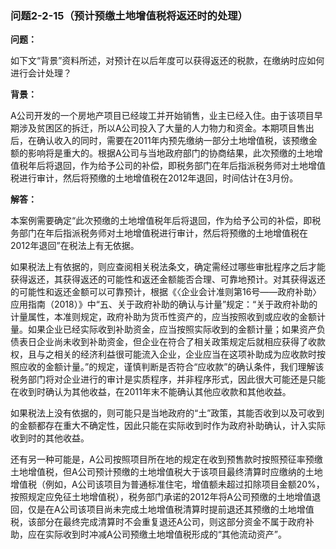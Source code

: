 ### 问题2-2-15（预计预缴土地增值税将返还时的处理）

**问题：**

如下文“背景”资料所述，对预计在以后年度可以获得返还的税款，在缴纳时应如何进行会计处理？

**背景：**

A公司开发的一个房地产项目已经竣工并开始销售，业主已经入住。由于该项目早期涉及贫困区的拆迁，所以A公司投入了大量的人力物力和资金。本期项目售出后，在确认收入的同时，需要在2011年内预先缴纳一部分土地增值税，该预缴金额的影响将是重大的。根据A公司与当地政府部门的协商结果，此次预缴的土地增值税年后将退回，作为给予公司的补偿，即税务部门在年后指派税务师对土地增值税进行审计，然后将预缴的土地增值税在2012年退回，时间估计在3月份。

**解答：**

本案例需要确定“此次预缴的土地增值税年后将退回，作为给予公司的补偿，即税务部门在年后指派税务师对土地增值税进行审计，然后将预缴的土地增值税在2012年退回”在税法上有无依据。

如果税法上有依据的，则应查阅相关税法条文，确定需经过哪些审批程序之后才能获得返还，其获得返还的可能性和返还金额能否合理、可靠地预计。对其获得返还的可能性和返还金额可以可靠预计，根据《〈企业会计准则第16号——政府补助〉应用指南（2018）》中“五、关于政府补助的确认与计量”规定：“关于政府补助的计量属性，本准则规定，政府补助为货币性资产的，应当按照收到或应收的金额计量。如果企业已经实际收到补助资金，应当按照实际收到的金额计量；如果资产负债表日企业尚未收到补助资金，但企业在符合了相关政策规定后就相应获得了收款权，且与之相关的经济利益很可能流入企业，企业应当在这项补助成为应收款时按照应收的金额计量。”的规定，谨慎判断是否符合“应收款”的确认条件，我们理解该税务部门将对企业进行的审计是实质程序，并非程序形式，因此很大可能还是只能在收到时确认为其他收益，在2011年末不能确认其他应收款和其他收益。

如果税法上没有依据的，则可能只是当地政府的“土”政策，其能否收到以及可收到的金额都存在重大不确定性，因此只能在实际收到时作为政府补助确认，计入实际收到时的其他收益。

还有另一种可能是，A公司按照项目所在地的规定在收到预售款时按照预征率预缴土地增值税，但A公司预计预缴的土地增值税大于该项目最终清算时应缴纳的土地增值税（例如，A公司该项目为普通标准住宅，增值额未超过扣除项目金额20%，按照规定应免征土地增值税），税务部门承诺的2012年将A公司预缴的土地增值退回，仅是在A公司该项目尚未完成土地增值税清算时提前退还其预缴的土地增值税，该部分在最终完成清算时不会重复退还A公司，则这部分资金不属于政府补助，应在实际收到时冲减A公司预缴土地增值税形成的“其他流动资产”。